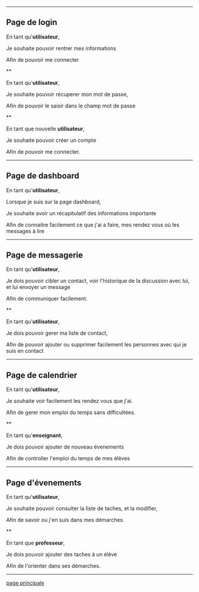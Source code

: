 ____________________________
## Page de login



En tant qu'**utilisateur**,

Je souhaite pouvoir rentrer mes informations

Afin de pouvoir me connecter

**

En tant qu'**utilisateur**,

Je souhaite pouvoir récuperer mon mot de passe,

Afin de pouvoir le saisir dans le champ mot de passe

**

En tant que nouvelle **utilisateur**,

Je souhaite pouvoir créer un compte

Afin de pouvoir me connecter.


____________________________
## Page de dashboard



En tant qu'**utilisateur**,

Lorsque je suis sur la page dashboard,

Je souhaite avoir un récapitulatif des informations importante

Afin de connaitre facilement ce que j'ai a faire, mes rendez vous où les messages à lire


____________________________
## Page de messagerie



En tant qu'**utilisateur**,

Je dois pouvoir cibler un contact, voir l'historique de la discussion avec lui, et lui envoyer un message

Afin de communiquer facilement.

**

En tant qu'**utilisateur**,

Je dois pouvoir gerer ma liste de contact,

Afin de pouvoir ajouter ou supprimer facilement les personnes avec qui je suis en contact


____________________________
## Page de calendrier



En tant qu'**utilisateur**,

Je souhaite voir facilement les rendez vous que j'ai.

Afin de gerer mon emploi du temps sans difficultées.

**

En tant qu'**enseignant**, 

Je dois pouvoir ajouter de nouveau évenements

Afin de controller l'emploi du temps de mes élèves


____________________________
## Page d'évenements



En tant qu'**utilisateur**,

Je souhaite pouvoir consulter la liste de taches, et la modifier,

Afin de savoir ou j'en suis dans mes démarches.

**


En tant que **professeur**,

Je dois pouvoir ajouter des taches à un élève

Afin de l'orienter dans ses démarches.

_____________________________
[page principale](https://willy-tec.github.io/WastiauxWilliam_10_19062021/)